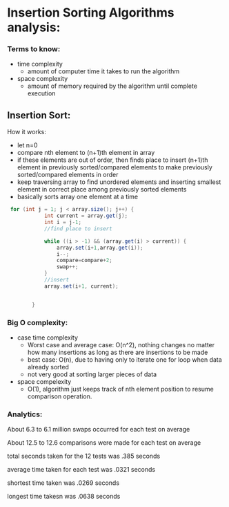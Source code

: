 # Insertion Sorting Algorithms analysis:
### Terms to know:
  - time complexity 
      - amount of computer time it takes to run the algorithm
  - space complexity
      - amount of memory required by the algorithm until complete execution
## Insertion Sort:
How it works:
  - let n=0
  - compare nth element to (n+1)th element in array
  - if these elements are out of order, then finds place to insert (n+1)th element in previously sorted/compared elements to make previously sorted/compared elements in order
  - keep traversing array to find unordered elements and inserting smallest element in correct place among previously sorted elements
  - basically sorts array one element at a time
``` java
 for (int j = 1; j < array.size(); j++) {
            int current = array.get(j);
            int i = j-1;
            //find place to insert

            while ((i > -1) && (array.get(i) > current)) {
                array.set(i+1,array.get(i));
                i--;
                compare=compare+2;
                swap++;
            }
            //insert
            array.set(i+1, current);


        }
```
### Big O complexity:
  - case time complexity
      - Worst case and average case: O(n^2), nothing changes no matter how many insertions as long as there are insertions to be made
      - best case: O(n), due to having only to iterate one for loop when data already sorted
      - not very good at sorting larger pieces of data
  - space compelexity
      - O(1), algorithm just keeps track of nth element position to resume comparison operation. 
     
### Analytics:
About 6.3 to 6.1 million swaps occurred for each test on average

About 12.5 to 12.6 comparisons were made for each test on average

total seconds taken for the 12 tests was .385 seconds

average time taken for each test was .0321 seconds

shortest time taken was .0269 seconds

longest time takesn was .0638 seconds
